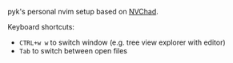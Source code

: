 pyk's personal nvim setup based on [NVChad](https://nvchad.com).

Keyboard shortcuts:
- `CTRL+w w` to switch window (e.g. tree view explorer with editor)
- `Tab` to switch between open files


